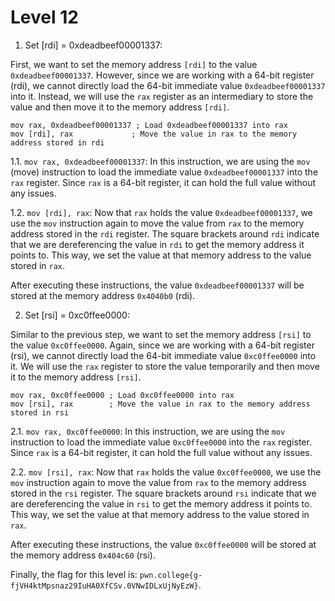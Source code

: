 # Level 12

1. Set [rdi] = 0xdeadbeef00001337:

First, we want to set the memory address `[rdi]` to the value `0xdeadbeef00001337`. However, since we are working with a 64-bit register (rdi), we cannot directly load the 64-bit immediate value `0xdeadbeef00001337` into it. Instead, we will use the `rax` register as an intermediary to store the value and then move it to the memory address `[rdi]`.

```assembly
mov rax, 0xdeadbeef00001337 ; Load 0xdeadbeef00001337 into rax
mov [rdi], rax             ; Move the value in rax to the memory address stored in rdi
```

1.1. `mov rax, 0xdeadbeef00001337`: In this instruction, we are using the `mov` (move) instruction to load the immediate value `0xdeadbeef00001337` into the `rax` register. Since `rax` is a 64-bit register, it can hold the full value without any issues.

1.2. `mov [rdi], rax`: Now that `rax` holds the value `0xdeadbeef00001337`, we use the `mov` instruction again to move the value from `rax` to the memory address stored in the `rdi` register. The square brackets around `rdi` indicate that we are dereferencing the value in `rdi` to get the memory address it points to. This way, we set the value at that memory address to the value stored in `rax`.

After executing these instructions, the value `0xdeadbeef00001337` will be stored at the memory address `0x4040b0` (rdi).

2. Set [rsi] = 0xc0ffee0000:

Similar to the previous step, we want to set the memory address `[rsi]` to the value `0xc0ffee0000`. Again, since we are working with a 64-bit register (rsi), we cannot directly load the 64-bit immediate value `0xc0ffee0000` into it. We will use the `rax` register to store the value temporarily and then move it to the memory address `[rsi]`.

```assembly
mov rax, 0xc0ffee0000 ; Load 0xc0ffee0000 into rax
mov [rsi], rax        ; Move the value in rax to the memory address stored in rsi
```

2.1. `mov rax, 0xc0ffee0000`: In this instruction, we are using the `mov` instruction to load the immediate value `0xc0ffee0000` into the `rax` register. Since `rax` is a 64-bit register, it can hold the full value without any issues.

2.2. `mov [rsi], rax`: Now that `rax` holds the value `0xc0ffee0000`, we use the `mov` instruction again to move the value from `rax` to the memory address stored in the `rsi` register. The square brackets around `rsi` indicate that we are dereferencing the value in `rsi` to get the memory address it points to. This way, we set the value at that memory address to the value stored in `rax`.

After executing these instructions, the value `0xc0ffee0000` will be stored at the memory address `0x404c60` (rsi).

Finally, the flag for this level is: `pwn.college{g-fjVH4ktMpsnaz29IuHA0XfCSv.0VNwIDLxUjNyEzW}`.

